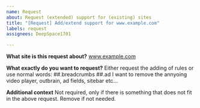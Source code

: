 ```yaml
---
name: Request
about: Request (extended) support for (existing) sites
title: "[Request] Add/extend support for www.example.com"
labels: request
assignees: DeepSpace1701

---
```


**What site is this request about?**
www.example.com


**What exactly do you want to request?**
Either request the adding of rules or use normal words:
##.breadcrumbs
##.ad
I want to remove the annyoing video player, outbrain, ad fields, sitebar etc...


**Additional context**
Not required, only if there is something that does not fit in the above request. Remove if not needed.
